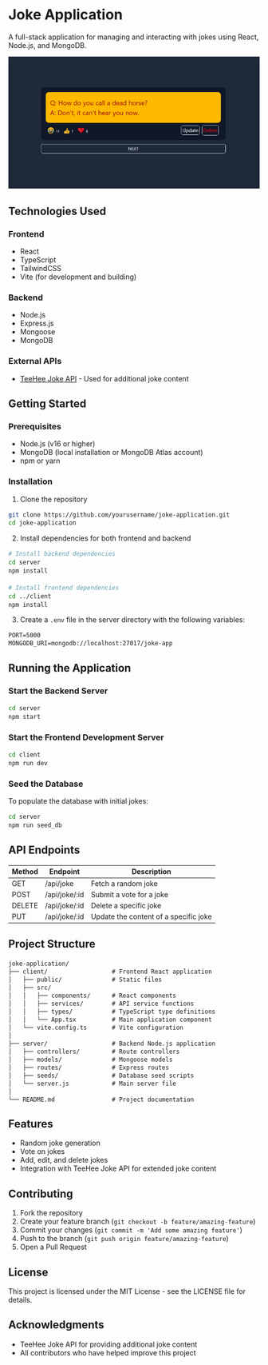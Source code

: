 # Joke Application

A full-stack application for managing and interacting with jokes using React, Node.js, and MongoDB.

![Project Screenshot](https://github.com/ZlatinZlatinov/DataArt-Workshop/blob/main/images/votingGame.png)

## Technologies Used

### Frontend
- React
- TypeScript
- TailwindCSS
- Vite (for development and building)

### Backend
- Node.js
- Express.js
- Mongoose
- MongoDB

### External APIs
- [TeeHee Joke API](https://www.freepublicapis.com/teehee-joke-api) - Used for additional joke content

## Getting Started

### Prerequisites
- Node.js (v16 or higher)
- MongoDB (local installation or MongoDB Atlas account)
- npm or yarn

### Installation

1. Clone the repository
```bash
git clone https://github.com/yourusername/joke-application.git
cd joke-application
```

2. Install dependencies for both frontend and backend
```bash
# Install backend dependencies
cd server
npm install

# Install frontend dependencies
cd ../client
npm install
```

3. Create a `.env` file in the server directory with the following variables:
```
PORT=5000
MONGODB_URI=mongodb://localhost:27017/joke-app
```

## Running the Application

### Start the Backend Server
```bash
cd server
npm start
```

### Start the Frontend Development Server
```bash
cd client
npm run dev
```

### Seed the Database
To populate the database with initial jokes:
```bash
cd server
npm run seed_db
```

## API Endpoints

| Method | Endpoint | Description |
|--------|----------|-------------|
| GET | /api/joke | Fetch a random joke |
| POST | /api/joke/:id | Submit a vote for a joke |
| DELETE | /api/joke/:id | Delete a specific joke |
| PUT | /api/joke/:id | Update the content of a specific joke |

## Project Structure

```
joke-application/
├── client/                  # Frontend React application
│   ├── public/              # Static files
│   ├── src/                 
│   │   ├── components/      # React components
│   │   ├── services/        # API service functions
│   │   ├── types/           # TypeScript type definitions
│   │   └── App.tsx          # Main application component
│   └── vite.config.ts       # Vite configuration
│
├── server/                  # Backend Node.js application
│   ├── controllers/         # Route controllers
│   ├── models/              # Mongoose models
│   ├── routes/              # Express routes
│   ├── seeds/               # Database seed scripts
│   └── server.js            # Main server file
│
└── README.md                # Project documentation
```

## Features

- Random joke generation
- Vote on jokes
- Add, edit, and delete jokes
- Integration with TeeHee Joke API for extended joke content

## Contributing

1. Fork the repository
2. Create your feature branch (`git checkout -b feature/amazing-feature`)
3. Commit your changes (`git commit -m 'Add some amazing feature'`)
4. Push to the branch (`git push origin feature/amazing-feature`)
5. Open a Pull Request

## License

This project is licensed under the MIT License - see the LICENSE file for details.

## Acknowledgments

- TeeHee Joke API for providing additional joke content
- All contributors who have helped improve this project
